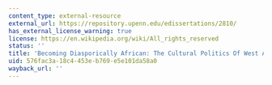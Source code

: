 ```yaml
---
content_type: external-resource
external_url: https://repository.upenn.edu/edissertations/2810/
has_external_license_warning: true
license: https://en.wikipedia.org/wiki/All_rights_reserved
status: ''
title: 'Becoming Diasporically African: The Cultural Politics Of West African Capoeira'
uid: 576fac3a-18c4-453e-b769-e5e101da58a0
wayback_url: ''
---
```

